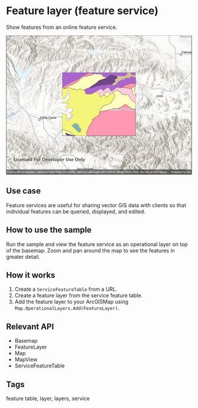 # Feature layer (feature service)

Show features from an online feature service.

![Image of feature layer feature service](featurelayerurl.jpg)

## Use case

Feature services are useful for sharing vector GIS data with clients so that individual features can be queried, displayed, and edited.

## How to use the sample

Run the sample and view the feature service as an operational layer on top of the basemap. Zoom and pan around the map to see the features in greater detail.

## How it works

1. Create a `ServiceFeatureTable` from a URL.
1. Create a feature layer from the service feature table.
2. Add the feature layer to your ArcGISMap using `Map.OperationalLayers.Add(FeatureLayer)`.

## Relevant API

* Basemap
* FeatureLayer
* Map
* MapView
* ServiceFeatureTable

## Tags

feature table, layer, layers, service